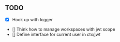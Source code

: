 ## TODO

- [x] Hook up with logger
- [] Think how to manage workspaces with jwt scope
- [] Define interface for current user in ctx/jwt
